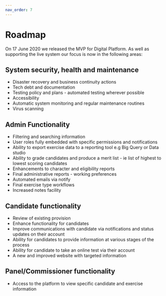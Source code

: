 ```yaml
---
nav_order: 7
---
```

# Roadmap

On 17 June 2020 we released the MVP for Digital Platform. As well as supporting the live system our focus is now in the following areas:

## System security, health and maintenance

- Disaster recovery and business continuity actions
- Tech debt and documentation
- Testing policy and plans - automated testing wherever possible
- Accessibility
- Automatic system monitoring and regular maintenance routines
- Virus scanning

## Admin Functionality

- Filtering and searching information
- User roles fully embedded with specific permissions and notifications
- Ability to export exercise data to a reporting tool e.g Big Query or Data studio
- Ability to grade candidates and produce a merit list - ie list of highest to lowest scoring candidates
- Enhancements to character and eligibility reports
- Final administrative reports - working preferences
- Automated emails via notify
- Final exercise type workflows
- Increased notes facility

## Candidate functionality

- Review of existing provision
- Enhance functionality for candidates
- Improve communications with candidate via notifications and status updates on their account
- Ability for candidates to provide information at various stages of the process
- Ability for candidate to take an online test via their account
- A new and improved website with targeted information

## Panel/Commissioner functionality

- Access to the platform to view specific candidate and exercise information

